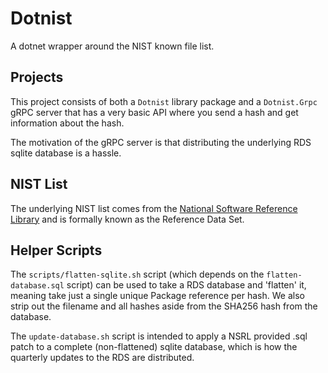# Dotnist

A dotnet wrapper around the NIST known file list.

## Projects

This project consists of both a `Dotnist` library package and a `Dotnist.Grpc` gRPC server that has a very basic API where you send a hash and get information about the hash.

The motivation of the gRPC server is that distributing the underlying RDS sqlite database is a hassle.

## NIST List

The underlying NIST list comes from the [National Software Reference Library](https://www.nist.gov/itl/ssd/software-quality-group/national-software-reference-library-nsrl/about-nsrl/nsrl-introduction) and is formally known as the Reference Data Set.

## Helper Scripts

The `scripts/flatten-sqlite.sh` script (which depends on the `flatten-database.sql` script) can be used to take a RDS database and 'flatten' it, meaning take just a single unique Package reference per hash. We also strip out the filename and all hashes aside from the SHA256 hash from the database.

The `update-database.sh` script is intended to apply a NSRL provided .sql patch to a complete (non-flattened) sqlite database, which is how the quarterly updates to the RDS are distributed.
